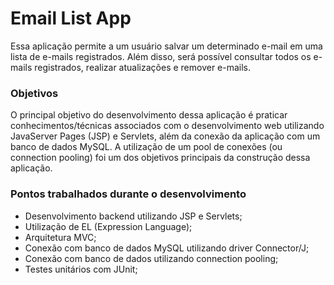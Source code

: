 # Email List App

Essa aplicação permite a um usuário salvar um determinado e-mail em uma lista de e-mails registrados. Além disso, será possível consultar todos os e-mails registrados, realizar atualizações e remover e-mails.

### Objetivos

O principal objetivo do desenvolvimento dessa aplicação é praticar conhecimentos/técnicas associados com o desenvolvimento web utilizando JavaServer Pages (JSP) e Servlets, além da conexão da aplicação com um banco de dados MySQL.
A utilização de um pool de conexões (ou connection pooling) foi um dos objetivos principais da construção dessa aplicação.

### Pontos trabalhados durante o desenvolvimento

- Desenvolvimento backend utilizando JSP e Servlets;
- Utilização de EL (Expression Language);
- Arquitetura MVC;
- Conexão com banco de dados MySQL utilizando driver Connector/J;
- Conexão com banco de dados utilizando connection pooling;
- Testes unitários com JUnit;